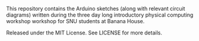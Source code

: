 This repository contains the Arduino sketches (along with relevant circuit diagrams) written 
during the three day long introductory physical computing workshop workshop for SNU students at
Banana House.


Released under the MIT License. See LICENSE for more details.
